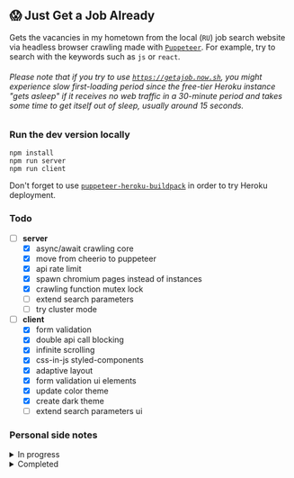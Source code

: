 ## 😱 Just Get a Job Already

Gets the vacancies in my hometown from the local (`RU`) job search website via headless browser crawling made with [`Puppeteer`](https://github.com/puppeteer/puppeteer). For example, try to search with the keywords such as `js` or `react`.


###### Please note that if you try to use [`https://getajob.now.sh`](https://getajob.now.sh), you might experience slow first-loading period since the free-tier Heroku instance "gets asleep" if it receives no web traffic in a 30-minute period and takes some time to get itself out of sleep, usually around 15 seconds.

### Run the dev version locally

``` shell
npm install
npm run server
npm run client
```

Don't forget to use [`puppeteer-heroku-buildpack`](https://github.com/jontewks/puppeteer-heroku-buildpack.git) in order to try Heroku deployment.

### Todo

- [ ] **server**
  - [x] async/await crawling core
  - [x] move from cheerio to puppeteer
  - [x] api rate limit
  - [x] spawn chromium pages instead of instances
  - [x] crawling function mutex lock
  - [ ] extend search parameters
  - [ ] try cluster mode
- [ ] **client**
  - [x] form validation
  - [x] double api call blocking
  - [x] infinite scrolling
  - [x] css-in-js styled-components
  - [x] adaptive layout
  - [x] form validation ui elements
  - [x] update color theme
  - [x] create dark theme
  - [ ] extend search parameters ui

### Personal side notes

<details><summary>In progress</summary>

###### Server:

- include Moscow and SPB
- improve error handling on server
- backend response messages refactoring 
- store mutex lock state in redis instead of in-memory 

###### Client:

- data context refactoring
- true lazy loading instead of emulated infinite scrolling
- improve error handling on client
- try load more button
- try pagination
- separate fetch function 
- fade input placeholder on focus

###### Other:

- convert favicon
- setup serviceWorker
- setup manifest.json
- check package.json and other config files
- cleanup readme
- update node
- perform depcheck
- configure browserlist

</details>

<details><summary>Completed</summary>

###### Server:

- puppeteer crawling
- puppeteer stealth
- promises to async/await refactoring
- get requests processing
- cleanup getNextPageLoop function
- sort out cors issue
- rewrite crawling selector
- separate api route response logic from mutex

###### Client:

- search ui
- fetch new data by keyword
- data rendering
- color scheme
- check form submission event (/? url param)
- cleanup SVGs
- infinite scrolling loading transition animation
- fade-in vacancies animation refactoring
- balance infinite scrolling height trigger
- (pseudo) request cancellation
- form validation state icons
- disable form button when icon is changed
- research on useContextSelector
- fix search button dark theme color
- increase infinite scrolling items loading
- theme button touch event
- setState toggle refactoring
- ternary refactoring
- find better solution for form loading animation (setTimeout)
- animation context refactoring
- found nothing / end msg refactoring + fade in / out animation
- setup .env vars

###### Other:

- set npm scripts for running from root folder
- restructure readme
- rename ideas: getajob, xtractor, nxtractor, ncrawler, digger, seeker, pitman, ferret, stylet, scout
- rename heroku instance

</details>
